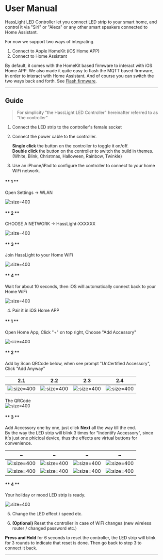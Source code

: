 # User Manual

HassLight LED Controller let you connect LED strip to your smart home, and control it via "Siri" or "Alexa" or any other smart speakers connected to Home Assistant. 

For now we support two ways of integrating. 
1. Connect to Apple HomeKit (iOS Home APP)
2. Connect to Home Assistant 

By default, it comes with the HomeKit based firmware to interact with iOS Home APP.
We also made it quite easy to flash the MQTT based firmware, in order to interact with Home Assistant. And of course you can switch the two ways back and forth. See [Flash firmware](flash).

----

## Guide

> For simplicity "the HassLight LED Controller" hereinafter referred to as "the controller" 

1. Connect the LED strip to the controller's female socket
2. Connect the power cable to the controller. 
 
   **Single click** the button on the controller to toggle it on/off.  
   **Double click** the button on the controller to switch the build in themes. (White, Blink, Christmas, Halloween, Rainbow, Twinkle)

3. Use an iPhone/iPad to configure the controller to connect to your home WiFi network.

<!-- tabs:start -->

  #### ** 1 **

  Open Settings -> WLAN

  ![](/imgs/ios/ios_wifi_1.jpg ':size=400')

  #### ** 2 **

  CHOOSE A NETWORK -> HassLight-XXXXXX 

  ![](/imgs/ios/ios_wifi_2.jpg ':size=400')
  
  #### ** 3 **

  Join HassLight to your Home WiFi

  ![](/imgs/ios/ios_wifi_3.jpg ':size=400')

  #### ** 4 **

  Wait for about 10 seconds, then iOS will automatically connect back to your Home WiFi

  ![](/imgs/ios/ios_wifi_4.jpg ':size=400')

<!-- tabs:end -->

4. Pair it in iOS Home APP

<!-- tabs:start -->

  #### ** 1 **

  Open Home App, Click "+" on top right, Choose "Add Accessory"

  ![](/imgs/ios/homekit_1.jpg ':size=400')

  #### ** 2 **

  Add by Scan QRCode below, when see prompt "UnCertified Accessory", Click "Add Anyway"

  2.1 | 2.2 | 2.3 | 2.4
  --  | --  | --  | --
  ![](/imgs/ios/homekit_2_1.jpg ':size=400') | ![](/imgs/ios/homekit_2_2.jpg ':size=400') | ![](/imgs/ios/homekit_2_3.jpg ':size=400') | ![](/imgs/ios/homekit_2_4.jpg ':size=400')

  The QRCode  
  ![](/imgs/qrcode.png ':size=400')

  #### ** 3 **

  Add Accessory one by one, just click **Next** all the way till the end.   
  By the way the LED strip will blink 3 times for "Indentify Accessory", since it's just one phicical device, thus the effects are virtual buttons for convenience.

  ~ | ~ | ~ | ~
  --  | --  | --  | --
  ![](/imgs/ios/homekit_3_1.jpg ':size=400') | ![](/imgs/ios/homekit_3_2.jpg ':size=400') | ![](/imgs/ios/homekit_3_3.jpg ':size=400') | ![](/imgs/ios/homekit_3_4.jpg ':size=400')
  ![](/imgs/ios/homekit_3_5.jpg ':size=400') | ![](/imgs/ios/homekit_3_6.jpg ':size=400') | ![](/imgs/ios/homekit_3_7.jpg ':size=400') | ![](/imgs/ios/homekit_3_8.jpg ':size=400')

  #### ** 4 **

  Your holiday or mood LED strip is ready.

  ![](/imgs/ios/homekit_4.jpg ':size=400') 

<!-- tabs:end -->

5. Change the LED effect / speed etc.

6. **(Optional)** Reset the controller in case of WiFi changes (new wireless router / changed password etc.)

  **Press and Hold** for 6 seconds to reset the controller, the LED strip will blink for 3 rounds to indicate that reset is done. Then go back to step 3 to connect it back.

----